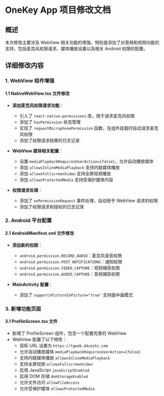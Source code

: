 # OneKey App 项目修改文档

## 概述

本次修改主要涉及 WebView 相关功能的增强，特别是添加了对音频和视频功能的支持，包括麦克风权限请求、媒体播放设置以及相关 Android 权限的配置。

## 详细修改内容

### 1. WebView 组件增强

#### 1.1 NativeWebView.tsx 文件修改

- **添加麦克风权限请求功能**：

  - 引入了 `react-native-permissions` 库，用于请求麦克风权限
  - 添加了 `hasPermission` 状态管理
  - 实现了 `requestMicrophonePermission` 函数，在组件挂载时自动请求麦克风权限
  - 添加了权限请求结果的日志记录

- **WebView 媒体相关配置**：

  - 设置 `mediaPlaybackRequiresUserAction={false}`，允许自动播放媒体
  - 添加 `allowsInlineMediaPlayback` 支持内联媒体播放
  - 添加 `allowsFullscreenVideo` 支持全屏视频播放
  - 添加 `allowsProtectedMedia` 支持受保护媒体内容

- **权限请求处理**：
  - 添加了 `onPermissionRequest` 事件处理，自动授予 WebView 请求的权限
  - 添加了权限请求和授权的日志记录

### 2. Android 平台配置

#### 2.1 AndroidManifest.xml 文件修改

- **添加新的权限**：

  - `android.permission.RECORD_AUDIO`：麦克风录音权限
  - `android.permission.POST_NOTIFICATIONS`：通知权限
  - `android.permission.VIDEO_CAPTURE`：视频捕获权限
  - `android.permission.AUDIO_CAPTURE`：音频捕获权限

- **MainActivity 配置**：
  - 添加了 `supportsPictureInPicture="true"` 支持画中画模式

### 3. 新增功能页面

#### 3.1 ProfileScreen.tsx 文件

- 新增了 ProfileScreen 组件，包含一个配置完善的 WebView
- WebView 配置了以下特性：
  - 目标 URL 设置为 `https://tgweb.44ceshi.com`
  - 允许自动播放媒体 `mediaPlaybackRequiresUserAction={false}`
  - 支持内联媒体播放 `allowsInlineMediaPlayback`
  - 支持全屏视频 `allowsFullscreenVideo`
  - 启用 JavaScript `javaScriptEnabled`
  - 启用 DOM 存储 `domStorageEnabled`
  - 允许文件访问 `allowFileAccess`
  - 允许受保护媒体 `allowsProtectedMedia`
